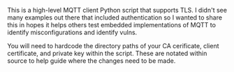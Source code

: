 This is a high-level MQTT client Python script that supports TLS. I didn't see many examples out there that included authentication so I wanted to share this in hopes it helps others test embedded implementations of MQTT to identify misconfigurations and identify vulns. 

You will need to hardcode the directory paths of your CA cerificate, client certificate, and private key within the script. These are notated within source to help guide where the changes need to be made. 
